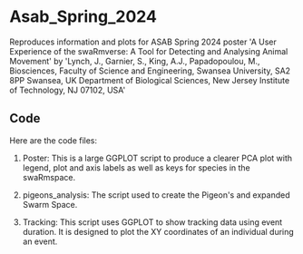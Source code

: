 # Asab_Spring_2024
Reproduces information and plots for ASAB Spring 2024 poster 'A User Experience of the swaRmverse:
A Tool for Detecting and Analysing Animal Movement' by 'Lynch, J., Garnier, S., King, A.J., Papadopoulou, M., 
Biosciences, Faculty of Science and Engineering, Swansea University, SA2 8PP Swansea, UK
Department of Biological Sciences, New Jersey Institute of Technology, NJ 07102, USA'

## Code
Here are the code files:

1. Poster: This is a large GGPLOT script to produce a clearer PCA plot with legend, plot and axis labels as well as keys for species in the swaRmspace.

2. pigeons_analysis: The script used to create the Pigeon's and expanded Swarm Space.

3. Tracking: This script uses GGPLOT to show tracking data using event duration. It is designed to plot the XY coordinates of an individual during an event.
